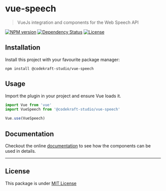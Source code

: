 # vue-speech

> VueJs integration and components for the Web Speech API

[![NPM version][npm-image]][npm-url] [![Dependency Status][daviddm-image]][daviddm-url] [![License][license-image]][license-url]

## Installation

Install this project with your favourite package manager:

```
npm install @codekraft-studio/vue-speech
```

## Usage

Import the plugin in your project and ensure Vue loads it.

```js
import Vue from 'vue'
import VueSpeech from '@codekraft-studio/vue-speech'

Vue.use(VueSpeech)
```

## Documentation

Checkout the online [documentation](https://codekraft-studio.github.io/vue-speech/) to see how the components can be used in details.

---

## License

This package is under [MIT License](./LICENSE)

[npm-image]: https://badge.fury.io/js/%40codekraft-studio%2Fvue-speech.svg
[npm-url]: https://npmjs.org/package/@codekraft-studio/vue-speech

[daviddm-image]: https://david-dm.org/codekraft-studio/vue-speech.svg?theme=shields.io
[daviddm-url]: https://david-dm.org/codekraft-studio/vue-speech

[license-url]: https://github.com/codekraft-studio/vue-speech/blob/master/LICENSE
[license-image]: https://img.shields.io/badge/license-MIT-blue.svg